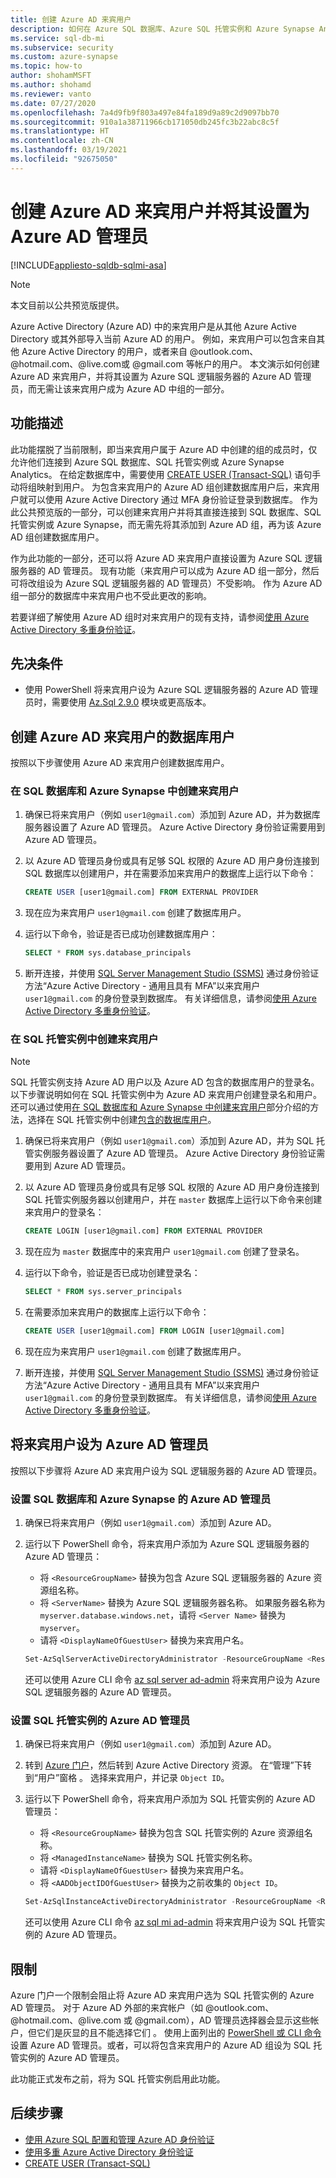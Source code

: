 ```yaml
---
title: 创建 Azure AD 来宾用户
description: 如何在 Azure SQL 数据库、Azure SQL 托管实例和 Azure Synapse Analytics 中创建 Azure AD 来宾用户并将其设置为 Azure AD 管理员，而无需使用 Azure AD 组
ms.service: sql-db-mi
ms.subservice: security
ms.custom: azure-synapse
ms.topic: how-to
author: shohamMSFT
ms.author: shohamd
ms.reviewer: vanto
ms.date: 07/27/2020
ms.openlocfilehash: 7a4d9fb9f803a497e84fa189d9a89c2d9097bb70
ms.sourcegitcommit: 910a1a38711966cb171050db245fc3b22abc8c5f
ms.translationtype: HT
ms.contentlocale: zh-CN
ms.lasthandoff: 03/19/2021
ms.locfileid: "92675050"
---
```

# <a name="create-azure-ad-guest-users-and-set-as-an-azure-ad-admin"></a>创建 Azure AD 来宾用户并将其设置为 Azure AD 管理员

[!INCLUDE[appliesto-sqldb-sqlmi-asa](../includes/appliesto-sqldb-sqlmi-asa.md)]

> [!NOTE]
> 本文目前以公共预览版提供。

Azure Active Directory (Azure AD) 中的来宾用户是从其他 Azure Active Directory 或其外部导入当前 Azure AD 的用户。    例如，来宾用户可以包含来自其他 Azure Active Directory 的用户，或者来自 \@outlook.com、\@hotmail.com、\@live.com或 \@gmail.com 等帐户的用户。 本文演示如何创建 Azure AD 来宾用户，并将其设置为 Azure SQL 逻辑服务器的 Azure AD 管理员，而无需让该来宾用户成为 Azure AD 中组的一部分。

## <a name="feature-description"></a>功能描述

此功能摆脱了当前限制，即当来宾用户属于 Azure AD 中创建的组的成员时，仅允许他们连接到 Azure SQL 数据库、SQL 托管实例或 Azure Synapse Analytics。 在给定数据库中，需要使用 [CREATE USER (Transact-SQL)](/sql/t-sql/statements/create-user-transact-sql) 语句手动将组映射到用户。 为包含来宾用户的 Azure AD 组创建数据库用户后，来宾用户就可以使用 Azure Active Directory 通过 MFA 身份验证登录到数据库。 作为此公共预览版的一部分，可以创建来宾用户并将其直接连接到 SQL 数据库、SQL 托管实例或 Azure Synapse，而无需先将其添加到 Azure AD 组，再为该 Azure AD 组创建数据库用户。

作为此功能的一部分，还可以将 Azure AD 来宾用户直接设置为 Azure SQL 逻辑服务器的 AD 管理员。 现有功能（来宾用户可以成为 Azure AD 组一部分，然后可将改组设为 Azure SQL 逻辑服务器的 AD 管理员）不受影响。 作为 Azure AD 组一部分的数据库中来宾用户也不受此更改的影响。

若要详细了解使用 Azure AD 组时对来宾用户的现有支持，请参阅[使用 Azure Active Directory 多重身份验证](authentication-mfa-ssms-overview.md)。

## <a name="prerequisite"></a>先决条件

- 使用 PowerShell 将来宾用户设为 Azure SQL 逻辑服务器的 Azure AD 管理员时，需要使用 [Az.Sql 2.9.0](https://www.powershellgallery.com/packages/Az.Sql/2.9.0) 模块或更高版本。

## <a name="create-database-user-for-azure-ad-guest-user"></a>创建 Azure AD 来宾用户的数据库用户 

按照以下步骤使用 Azure AD 来宾用户创建数据库用户。

### <a name="create-guest-user-in-sql-database-and-azure-synapse"></a>在 SQL 数据库和 Azure Synapse 中创建来宾用户

1. 确保已将来宾用户（例如 `user1@gmail.com`）添加到 Azure AD，并为数据库服务器设置了 Azure AD 管理员。 Azure Active Directory 身份验证需要用到 Azure AD 管理员。

1. 以 Azure AD 管理员身份或具有足够 SQL 权限的 Azure AD 用户身份连接到 SQL 数据库以创建用户，并在需要添加来宾用户的数据库上运行以下命令：

    ```sql
    CREATE USER [user1@gmail.com] FROM EXTERNAL PROVIDER
    ```

1. 现在应为来宾用户 `user1@gmail.com` 创建了数据库用户。

1. 运行以下命令，验证是否已成功创建数据库用户：

    ```sql
    SELECT * FROM sys.database_principals
    ```

1. 断开连接，并使用 [SQL Server Management Studio (SSMS)](/sql/ssms/download-sql-server-management-studio-ssms) 通过身份验证方法“Azure Active Directory - 通用且具有 MFA”以来宾用户 `user1@gmail.com` 的身份登录到数据库。 有关详细信息，请参阅[使用 Azure Active Directory 多重身份验证](authentication-mfa-ssms-overview.md)。

### <a name="create-guest-user-in-sql-managed-instance"></a>在 SQL 托管实例中创建来宾用户

> [!NOTE]
> SQL 托管实例支持 Azure AD 用户以及 Azure AD 包含的数据库用户的登录名。 以下步骤说明如何在 SQL 托管实例中为 Azure AD 来宾用户创建登录名和用户。 还可以通过使用[在 SQL 数据库和 Azure Synapse 中创建来宾用户](#create-guest-user-in-sql-database-and-azure-synapse)部分介绍的方法，选择在 SQL 托管实例中创建[包含的数据库用户](/sql/relational-databases/security/contained-database-users-making-your-database-portable)。

1. 确保已将来宾用户（例如 `user1@gmail.com`）添加到 Azure AD，并为 SQL 托管实例服务器设置了 Azure AD 管理员。 Azure Active Directory 身份验证需要用到 Azure AD 管理员。

1. 以 Azure AD 管理员身份或具有足够 SQL 权限的 Azure AD 用户身份连接到 SQL 托管实例服务器以创建用户，并在 `master` 数据库上运行以下命令来创建来宾用户的登录名：

    ```sql
    CREATE LOGIN [user1@gmail.com] FROM EXTERNAL PROVIDER
    ```

1. 现在应为 `master` 数据库中的来宾用户 `user1@gmail.com` 创建了登录名。

1. 运行以下命令，验证是否已成功创建登录名：

    ```sql
    SELECT * FROM sys.server_principals
    ```

1. 在需要添加来宾用户的数据库上运行以下命令： 

    ```sql
    CREATE USER [user1@gmail.com] FROM LOGIN [user1@gmail.com]
    ```

1. 现在应为来宾用户 `user1@gmail.com` 创建了数据库用户。

1. 断开连接，并使用 [SQL Server Management Studio (SSMS)](/sql/ssms/download-sql-server-management-studio-ssms) 通过身份验证方法“Azure Active Directory - 通用且具有 MFA”以来宾用户 `user1@gmail.com` 的身份登录到数据库。 有关详细信息，请参阅[使用 Azure Active Directory 多重身份验证](authentication-mfa-ssms-overview.md)。

## <a name="setting-a-guest-user-as-an-azure-ad-admin"></a>将来宾用户设为 Azure AD 管理员

按照以下步骤将 Azure AD 来宾用户设为 SQL 逻辑服务器的 Azure AD 管理员。

### <a name="set-azure-ad-admin-for-sql-database-and-azure-synapse"></a>设置 SQL 数据库和 Azure Synapse 的 Azure AD 管理员

1. 确保已将来宾用户（例如 `user1@gmail.com`）添加到 Azure AD。

1. 运行以下 PowerShell 命令，将来宾用户添加为 Azure SQL 逻辑服务器的 Azure AD 管理员：

    - 将 `<ResourceGroupName>` 替换为包含 Azure SQL 逻辑服务器的 Azure 资源组名称。
    - 将 `<ServerName>` 替换为 Azure SQL 逻辑服务器名称。 如果服务器名称为 `myserver.database.windows.net`，请将 `<Server Name>` 替换为 `myserver`。
    - 请将 `<DisplayNameOfGuestUser>` 替换为来宾用户名。

    ```powershell
    Set-AzSqlServerActiveDirectoryAdministrator -ResourceGroupName <ResourceGroupName> -ServerName <ServerName> -DisplayName <DisplayNameOfGuestUser>
    ```

    还可以使用 Azure CLI 命令 [az sql server ad-admin](/cli/azure/sql/server/ad-admin) 将来宾用户设为 Azure SQL 逻辑服务器的 Azure AD 管理员。

### <a name="set-azure-ad-admin-for-sql-managed-instance"></a>设置 SQL 托管实例的 Azure AD 管理员

1. 确保已将来宾用户（例如 `user1@gmail.com`）添加到 Azure AD。

1. 转到 [Azure 门户](https://portal.azure.com)，然后转到 Azure Active Directory 资源。 在“管理”下转到“用户”窗格 。 选择来宾用户，并记录 `Object ID`。 

1. 运行以下 PowerShell 命令，将来宾用户添加为 SQL 托管实例的 Azure AD 管理员：

    - 将 `<ResourceGroupName>` 替换为包含 SQL 托管实例的 Azure 资源组名称。
    - 将 `<ManagedInstanceName>` 替换为 SQL 托管实例名称。
    - 请将 `<DisplayNameOfGuestUser>` 替换为来宾用户名。
    - 将 `<AADObjectIDOfGuestUser>` 替换为之前收集的 `Object ID`。

    ```powershell
    Set-AzSqlInstanceActiveDirectoryAdministrator -ResourceGroupName <ResourceGroupName> -InstanceName "<ManagedInstanceName>" -DisplayName <DisplayNameOfGuestUser> -ObjectId <AADObjectIDOfGuestUser>
    ```

    还可以使用 Azure CLI 命令 [az sql mi ad-admin](/cli/azure/sql/mi/ad-admin) 将来宾用户设为 SQL 托管实例的 Azure AD 管理员。

## <a name="limitations"></a>限制

Azure 门户一个限制会阻止将 Azure AD 来宾用户选为 SQL 托管实例的 Azure AD 管理员。 对于 Azure AD 外部的来宾帐户（如 \@outlook.com、\@hotmail.com、\@live.com 或 \@gmail.com），AD 管理员选择器会显示这些帐户，但它们是灰显的且不能选择它们   。 使用上面列出的 [PowerShell 或 CLI 命令](#setting-a-guest-user-as-an-azure-ad-admin)设置 Azure AD 管理员。或者，可以将包含来宾用户的 Azure AD 组设为 SQL 托管实例的 Azure AD 管理员。

此功能正式发布之前，将为 SQL 托管实例启用此功能。

## <a name="next-steps"></a>后续步骤

- [使用 Azure SQL 配置和管理 Azure AD 身份验证](authentication-aad-configure.md)
- [使用多重 Azure Active Directory 身份验证](authentication-mfa-ssms-overview.md)
- [CREATE USER (Transact-SQL)](/sql/t-sql/statements/create-user-transact-sql)